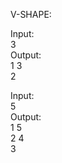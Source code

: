 V-SHAPE:

Input:<br>
3<br>
Output:<br>
1 3 <br>
 2<br>

Input:<br>
5<br>
Output:<br>
1   5 <br>
 2 4 <br>
  3
